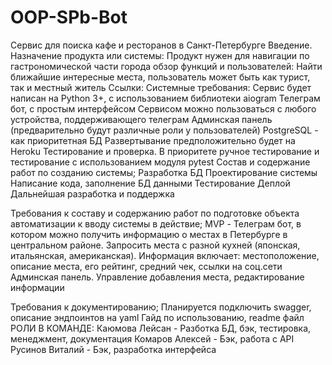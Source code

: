 # OOP-SPb-Bot
Сервис для поиска кафе и ресторанов в Санкт-Петербурге
Введение. 
Назначение продукта или системы: Продукт нужен для навигации по гастрономической части города
 обзор функций и пользователей: Найти ближайшие интересные места, пользователь может быть как турист, так и местный житель
Ссылки: 
Системные требования:
Сервис будет написан на Python 3+, с использованием библиотеки aiogram
Телеграм бот, с простым интерфейсом
Сервисом можно пользоваться с любого устройства, поддерживающего телеграм
Админская панель (предварительно будут различные роли у пользователей)
PostgreSQL - как приоритетная БД
Развертывание предположительно будет на Heroku
Тестирование и проверка. 
В приоритете ручное тестирование и тестирование с использованием модуля pytest
Состав и содержание работ по созданию системы;
Разработка БД
Проектирование системы
Написание кода, заполнение БД данными
Тестирование
Деплой
Дальнейшая разработка и поддержка

Требования к составу и содержанию работ по подготовке объекта автоматизации к вводу системы в действие;
MVP - Телеграм бот, в котором можно получить информацию о местах в Петербурге в центральном районе. Запросить места с разной кухней (японская, итальянская, американская). 
Информация включает: местоположение, описание места, его рейтинг, средний чек, ссылки на соц.сети
Админская панель. 
Управление добавления места, редактирование информации
    
Требования к документированию;
Планируется подключить swagger, описание эндпоинтов на yaml
Гайд по использованию, readme файл
РОЛИ В КОМАНДЕ:
Каюмова Лейсан -  Разботка БД, бэк, тестировка, менеджмент, документация
Комаров Алексей - Бэк, работа с API 
Русинов Виталий - Бэк, разработка интерфейса
